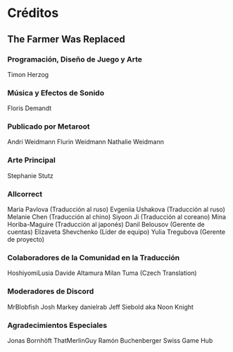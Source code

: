 # Créditos

## The Farmer Was Replaced

### Programación, Diseño de Juego y Arte
Timon Herzog

### Música y Efectos de Sonido
Floris Demandt

### Publicado por Metaroot
Andri Weidmann
Flurin Weidmann
Nathalie Weidmann

### Arte Principal
Stephanie Stutz

### Allcorrect
Maria Pavlova (Traducción al ruso)
Evgeniia Ushakova (Traducción al ruso)
Melanie Chen (Traducción al chino)
Siyoon Ji (Traducción al coreano)
Mina Horiba-Maguire (Traducción al japonés)
Danil Belousov (Gerente de cuentas)
Elizaveta Shevchenko (Líder de equipo)
Yulia Tregubova (Gerente de proyecto)

### Colaboradores de la Comunidad en la Traducción
HoshiyomiLusia
Davide Altamura
Milan Tuma (Czech Translation)

### Moderadores de Discord
MrBlobfish
Josh Markey
danielrab
Jeff Siebold aka Noon Knight

### Agradecimientos Especiales
Jonas Bornhöft
ThatMerlinGuy
Ramón Buchenberger
Swiss Game Hub
